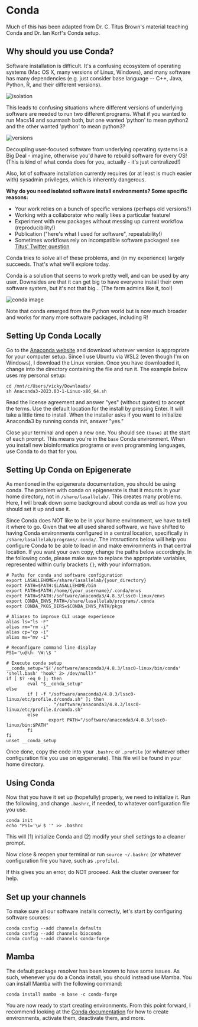 # Conda

Much of this has been adapted from Dr. C. Titus Brown's material teaching Conda and Dr. Ian Korf's Conda setup.

## Why should you use Conda?

Software installation is difficult. It's a confusing ecosystem of operating systems (Mac OS X, many versions of Linux, Windows), and many software has many dependencies (e.g. just consider base language -- C++, Java, Python, R, and their different versions).


![isolation](https://github.com/ngs-docs/2021-GGG298/raw/latest/Week3-conda_for_software_installation/conda-isolation.png)


This leads to confusing situations where different versions of underlying software are needed to run two different programs. What if you wanted to run Macs14 and sourmash both, but one wanted 'python' to mean python2 and the other wanted 'python' to mean python3?

![versions](https://github.com/ngs-docs/2021-GGG298/raw/latest/Week3-conda_for_software_installation/versions.png)

Decoupling user-focused software from underlying operating systems is a Big Deal - imagine, otherwise you'd have to rebuild software for every OS! (This is kind of what conda does for you, actually - it's just centralized!)

Also, lot of software installation currently requires (or at least is much easier with) sysadmin privileges, which is inherently dangerous.

**Why do you need isolated software install environments? Some specific reasons:**

* Your work relies on a bunch of specific versions (perhaps old versions?)
* Working with a collaborator who really likes a particular feature!
* Experiment with new packages without messing up current workflow (reproducibility!)
* Publication ("here's what I used for software", repeatability!)
* Sometimes workflows rely on incompatible software packages! see [Titus' Twitter question](https://twitter.com/ctitusbrown/status/1218252506335080449)

Conda tries to solve all of these problems, and (in my experience) largely succeeds. That's what we'll explore today.

Conda is a solution that seems to work pretty well, and can be used by any user. Downsides are that it can get big to have everyone install their own software system, but it's not that big... (The farm admins like it, too!)

![conda image](https://angus.readthedocs.io/en/2019/_static/conda2.png)

Note that conda emerged from the Python world but is now much broader and works for many more software packages, including R!

## Setting Up Conda Locally

Go to the [Anaconda website](https://www.anaconda.com/download#downloads) and download whatever version is appropriate for your computer setup. Since I use Ubuntu via WSL2 (even though I'm on Windows), I download the Linux version. Once you have downloaded it, change into the directory containing the file and run it. The example below uses my personal setup:

```
cd /mnt/c/Users/vicky/Downloads/
sh Anaconda3-2023.03-1-Linux-x86_64.sh
```

Read the license agreement and answer "yes" (without quotes) to accept the terms. Use the default location for the install by pressing Enter. It will take a little time to install. When the installer asks if you want to initialize Anaconda3 by running conda init, answer "yes."

Close your terminal and open a new one. You should see `(base)` at the start of each prompt. This means you're in the `base` Conda environment. When you install new bioinformatics programs or even programming languages, use Conda to do that for you.

## Setting Up Conda on Epigenerate

As mentioned in the epigenerate documentation, you should be using conda. The problem with conda on epigenerate is that it mounts in your home directory, not in `/share/lasallelab/`. This creates many problems. Here, I will break down some background about conda as well as how you should set it up and use it.

Since Conda does NOT like to be in your home environment, we have to tell it where to go. Given that we all used shared software, we have shifted to having Conda environments configured in a central location, specifically in `/share/lasallelab/programs/.conda/`. The intsructions below will help you configure Conda to be able to load in and make environments in that central location. If you want your own copy, change the paths below accordingly. In the following code, please make sure to replace the appropriate variables, represented within curly brackets `{}`, with your information. 

```
# Paths for conda and software configuration
export LASALLEHOME=/share/lasallelab/{your_directory}
export PATH=$PATH:$LASALLEHOME/bin
export PATH=$PATH:/home/{your_username}/.conda/envs
export PATH=$PATH:/software/anaconda3/4.8.3/lssc0-linux/envs
export CONDA_ENVS_PATH=/share/lasallelab/programs/.conda
export CONDA_PKGS_DIRS=$CONDA_ENVS_PATH/pkgs

# Aliases to improve CLI usage experience
alias ls="ls -F"
alias rm="rm -i"
alias cp="cp -i"
alias mv="mv -i"

# Reconfigure command line display
PS1='\u@\h: \W:\$ '

# Execute conda setup 
__conda_setup="$('/software/anaconda3/4.8.3/lssc0-linux/bin/conda' 'shell.bash' 'hook' 2> /dev/null)"
if [ $? -eq 0 ]; then
        eval "$__conda_setup"
else
        if [ -f "/software/anaconda3/4.8.3/lssc0-linux/etc/profile.d/conda.sh" ]; then
                . "/software/anaconda3/4.8.3/lssc0-linux/etc/profile.d/conda.sh"
        else
                export PATH="/software/anaconda3/4.8.3/lssc0-linux/bin:$PATH"
        fi
fi
unset __conda_setup
```


Once done, copy the code into your `.bashrc` or `.profile` (or whatever other configuration file you use on epigenerate). This file will be found in your home directory. 

## Using Conda

Now that you have it set up (hopefully) properly, we need to initialize it. Run the following, and change `.bashrc`, if needed, to whatever configuration file you use.

```
conda init
echo "PS1='\w $ '" >> .bashrc
```

This will (1) initialize Conda and (2) modify your shell settings to a cleaner prompt.

Now close & reopen your terminal or run `source ~/.bashrc` (or whatever configuration file you have, such as `.profile`).

If this gives you an error, do NOT proceed. Ask the cluster overseer for help.

## Set up your channels

To make sure all our software installs correctly, let's start by configuring software sources:

```
conda config --add channels defaults
conda config --add channels bioconda
conda config --add channels conda-forge
```

## Mamba

The default package resolver has been known to have some issues. As such, whenever you do a Conda install, you should instead use Mamba. You can install Mamba with the following command:

```
conda install mamba -n base -c conda-forge
```

You are now ready to start creating environments. From this point forward, I recommend looking at the [Conda documentation](https://conda.io/projects/conda/en/latest/user-guide/tasks/manage-environments.html) for how to create environments, activate them, deactivate them, and more.